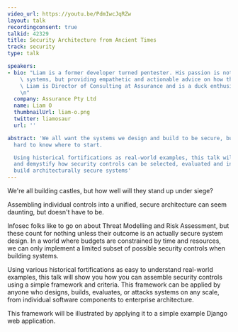 ```yaml
---
video_url: https://youtu.be/PdmIwcJqRZw
layout: talk
recordingconsent: true
talkid: 42329
title: Security Architecture from Ancient Times
track: security
type: talk

speakers:
- bio: "Liam is a former developer turned pentester. His passion is not just breaking\
    \ systems, but providing empathetic and actionable advice on how they can be improved.\
    \ Liam is Director of Consulting at Assurance and is a duck enthusiast \\_o<\r\
    \n"
  company: Assurance Pty Ltd
  name: Liam O
  thumbnailUrl: liam-o.png
  twitter: liamosaur
  url: ''

abstract: 'We all want the systems we design and build to be secure, but it can be
  hard to know where to start.

  Using historical fortifications as real-world examples, this talk will break down
  and demystify how security controls can be selected, evaluated and integrated to
  build architecturally secure systems'
---
```

We're all building castles, but how well will they stand up under siege?

Assembling individual controls into a unified, secure architecture can seem daunting, but doesn't have to be.

Infosec folks like to go on about Threat Modelling and Risk Assessment, but these count for nothing unless their outcome is an actually secure system design. In a world where budgets are constrained by time and resources, we can only implement a limited subset of possible security controls when building systems.

Using various historical fortifications as easy to understand real-world examples, this talk will show you how you can assemble security controls using a simple framework and criteria. This framework can be applied by anyone who designs, builds, evaluates, or attacks systems on any scale, from individual software components to enterprise architecture.

This framework will be illustrated by applying it to a simple example Django web application.
